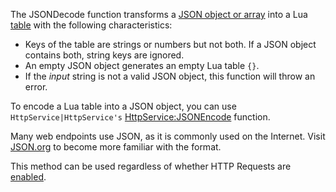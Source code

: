 The JSONDecode function transforms a [JSON object or array](http://robloxdev.com/articles/JSON-Storage-Format) into a Lua [table](http://robloxdev.com/articles/Table) with the following characteristics:

*   Keys of the table are strings or numbers but not both. If a JSON object contains both, string keys are ignored.
*   An empty JSON object generates an empty Lua table `{}`.
*   If the _input_ string is not a valid JSON object, this function will throw an error.

To encode a Lua table into a JSON object, you can use `HttpService|HttpService's` [HttpService:JSONEncode](https://developer.roblox.com/en-us/api-reference/function/HttpService/JSONEncode) function.

Many web endpoints use JSON, as it is commonly used on the Internet. Visit [JSON.org](http://www.json.org/) to become more familiar with the format.

This method can be used regardless of whether HTTP Requests are [enabled](https://developer.roblox.com/en-us/api-reference/property/HttpService/HttpEnabled).